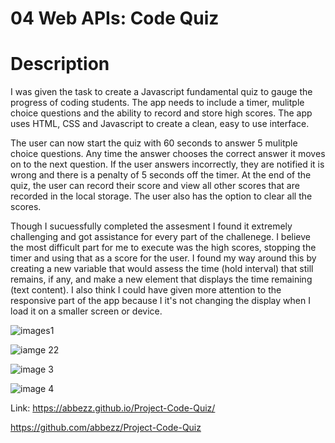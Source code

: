 # 04 Web APIs: Code Quiz
 # Description
I was given the task to create a Javascript fundamental quiz to gauge the progress of coding students. The app needs to include a timer, mulitple choice questions and the ability to record and store high scores. The app uses HTML, CSS and Javascript to create a clean, easy to use interface.

The user can now start the quiz with 60 seconds to answer 5 mulitple choice questions. Any time the answer chooses the correct answer it moves on to the next question. If the user answers incorrectly, they are notified it is wrong and there is a penalty of 5 seconds off the timer. At the end of the quiz, the user can record their score and view all other scores that are recorded in the local storage. The user also has the option to clear all the scores.

Though I sucuessfully completed the assesment I found it extremely challenging and got assistance for every part of the challenege. I believe the most difficult part for me to execute was the high scores, stopping the timer and using that as a score for the user. I found my way around this by creating a new variable that would assess the time (hold interval) that still remains, if any, and make a new element that displays the time remaining (text content). I also think I could have given more attention to the responsive part of the app because I it's not changing the display when I load it on a smaller screen or device.

![images1](https://user-images.githubusercontent.com/94430401/149682158-86d17317-059a-4085-826d-5e9f824b2094.png) 

![iamge 22](https://user-images.githubusercontent.com/94430401/149682161-319c653f-5815-403b-a900-5e8f534d9701.png)

![image 3](https://user-images.githubusercontent.com/94430401/149682164-f5140f3d-eb0e-43f0-883c-0b26a8cfe732.png)

![image 4](https://user-images.githubusercontent.com/94430401/149682165-487236f8-5e68-40b1-923f-98bf845df957.png)

Link: https://abbezz.github.io/Project-Code-Quiz/

https://github.com/abbezz/Project-Code-Quiz
